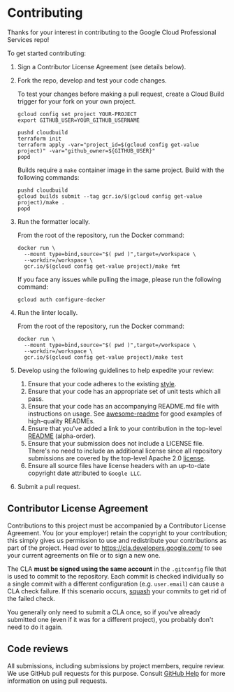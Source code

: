 # Contributing

Thanks for your interest in contributing to the Google Cloud Professional Services
repo!

To get started contributing:

1. Sign a Contributor License Agreement (see details below).
1. Fork the repo, develop and test your code changes.

   To test your changes before making a pull request, create a Cloud Build
   trigger for your fork on your own project.

   ```
   gcloud config set project YOUR-PROJECT
   export GITHUB_USER=YOUR_GITHUB_USERNAME

   pushd cloudbuild
   terraform init
   terraform apply -var="project_id=$(gcloud config get-value project)" -var="github_owner=${GITHUB_USER}"
   popd
   ```

   Builds require a `make` container image in the same project. Build with
   the following commands:

   ```
   pushd cloudbuild
   gcloud builds submit --tag gcr.io/$(gcloud config get-value project)/make .
   popd
   ```

1. Run the formatter locally.

   From the root of the repository, run the Docker command:
   ```
   docker run \
     --mount type=bind,source="$( pwd )",target=/workspace \
     --workdir=/workspace \
     gcr.io/$(gcloud config get-value project)/make fmt
   ```
   If you face any issues while pulling the image, please run the following command:
   ```
   gcloud auth configure-docker
   ```

1. Run the linter locally.

   From the root of the repository, run the Docker command:
   ```
   docker run \
     --mount type=bind,source="$( pwd )",target=/workspace \
     --workdir=/workspace \
     gcr.io/$(gcloud config get-value project)/make test

1. Develop using the following guidelines to help expedite your review:
    1. Ensure that your code adheres to the existing [style](https://google.github.io/styleguide).
    1. Ensure that your code has an appropriate set of unit tests which all pass.
    1. Ensure that your code has an accompanying README.md file with instructions on usage. See [awesome-readme](https://github.com/matiassingers/awesome-readme) for good examples of high-quality READMEs.
    1. Ensure that you've added a link to your contribution in the top-level [README](https://github.com/GoogleCloudPlatform/professional-services/blob/master/README.md) (alpha-order).
    1. Ensure that your submission does not include a LICENSE file. There's no need to include an additional license since all repository submissions are covered by the top-level Apache 2.0 [license](https://github.com/GoogleCloudPlatform/professional-services/blob/master/LICENSE).
    1. Ensure all source files have license headers with an up-to-date copyright date attributed to `Google LLC`.
1. Submit a pull request.

## Contributor License Agreement

Contributions to this project must be accompanied by a Contributor License
Agreement. You (or your employer) retain the copyright to your contribution;
this simply gives us permission to use and redistribute your contributions as
part of the project. Head over to <https://cla.developers.google.com/> to see
your current agreements on file or to sign a new one.

The CLA **must be signed using the same account** in the `.gitconfig` file that is
used to commit to the repository. Each commit is checked individually so a single
commit with a different configuration (e.g. `user.email`) can cause a CLA check
failure. If this scenario occurs, [squash](https://stackoverflow.com/questions/5189560/squash-my-last-x-commits-together-using-git)
your commits to get rid of the failed check.

You generally only need to submit a CLA once, so if you've already submitted one
(even if it was for a different project), you probably don't need to do it
again.

## Code reviews

All submissions, including submissions by project members, require review. We
use GitHub pull requests for this purpose. Consult
[GitHub Help](https://help.github.com/articles/about-pull-requests/) for more
information on using pull requests.
